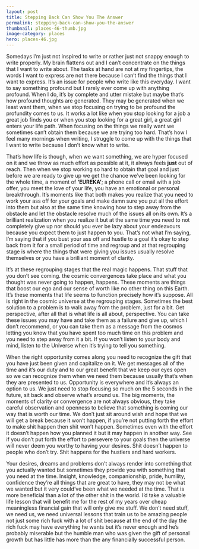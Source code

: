 ```yaml
---
layout: post
title: Stepping Back Can Show You The Answer
permalink: stepping-back-can-show-you-the-answer
thumbnail: places-46-thumb.jpg
image-category: places
hero: places-46.jpg
---
```




Somedays I’m just not inspired to write or rather just not snappy enough to write properly. My brain flattens out and I can’t concentrate on the things that I want to write about. The tasks at hand are not at my fingertips, the words I want to express are not there because I can’t find the things that I want to express. It’s an issue for people who write like this everyday. I want to say something profound but I rarely ever come up with anything profound. When I do, it’s by complete and utter mistake but maybe that’s how profound thoughts are generated. They may be generated when we least want them, when we stop focusing on trying to be profound the profundity comes to us. It works a lot like when you stop looking for a job a great job finds you or when you stop looking for a great girl, a great girl enters your life path. When focusing on the things we really want we sometimes can’t obtain them because we are trying too hard. That’s how I feel many mornings when writing, I struggle to come up with the things that I want to write because I don’t know what to write.

That’s how life is though, when we want something, we are hyper focused on it and we throw as much effort as possible at it, it always feels **just** out of reach. Then when we stop working so hard to obtain that goal and just before we are ready to give up we get the chance we’ve been looking for the whole time, a moment of **‘EUREKA’**; a phone call or email with a job offer, you meet the love of your life, you have an emotional or personal breakthrough. It’s moments like that both makes you realize that you need to work your ass off for your goals and make damn sure you put all the effort into them but also at the same time knowing how to step away from the obstacle and let the obstacle resolve much of the issues all on its own. It’s a brilliant realization when you realize it but at the same time you need to not completely give up nor should you ever be lazy about your endeavours because you expect them to just happen to you. That’s not what I’m saying, I’m saying that if you bust your ass off and hustle to a goal it’s okay to step back from it for a small period of time and regroup and at that regrouping stage is where the things that were giving you issues usually resolve themselves or you have a brilliant moment of clarity.

It’s at these regrouping stages that the real magic happens. That stuff that you don’t see coming. the cosmic convergences take place and what you thought was never going to happen, happens. These moments are things that boost our ego and our sense of worth like no other thing on this Earth. It’s these moments that life seems to function precisely how it’s suppose. All is right in the cosmic universe at the regrouping stages. Sometimes the best solution to a problem is to walk away from the problem, just for a bit. Get perspective, after all that is what life is all about, perspective. You can take these issues you may have and take them as a failure and give up, which I don’t recommend, or you can take them as a message from the cosmos letting you know that you have spent too much time on this problem and you need to step away from it a bit. If you won’t listen to your body and mind, listen to the Universe when it’s trying to tell you something.

When the right opportunity comes along you need to recognize the gift that you have just been given and capitalize on it. We get messages all of the time and it’s our duty and to our great benefit that we keep our eyes open so we can recognize them when we need them because usually that’s when they are presented to us. Opportunity is everywhere and it’s always an option to us. We just need to stop focusing so much on the 5 seconds in the future, sit back and observe what’s around us. The big moments, the moments of clarity or convergence are not always obvious, they take careful observation and openness to believe that something is coming our way that is worth our time. We don’t just sit around wish and hope that we will get a break because it won’t happen, if you’re not putting forth the effort to make shit happen then shit won’t happen. Sometimes even with the effort it doesn’t happen how you planned it but it may happen in another way. See if you don’t put forth the effort to persevere to your goals then the universe will never deem you worthy to having your desires. Shit doesn’t happen to people who don’t try. Shit happens for the hustlers and hard workers.

Your desires, dreams and problems don’t always render into something that you actually wanted but sometimes they provide you with something that you need at the time. Insight, knowledge, companionship, pride, humility, confidence they’re all things that are great to have, they may not be what we wanted but it very could’ve been what we needed at the time. That is more beneficial than a lot of the other shit in the world. I’d take a valuable life lesson that will benefit me for the rest of my years over cheap meaningless financial gain that will only give me stuff. We don’t need stuff, we need us, we need universal lessons that train us to be amazing people not just some rich fuck with a lot of shit because at the end of the day the rich fuck may have everything he wants but it’s never enough and he’s probably miserable but the humble man who was given the gift of personal growth but has little has more than the any financially successful person.
